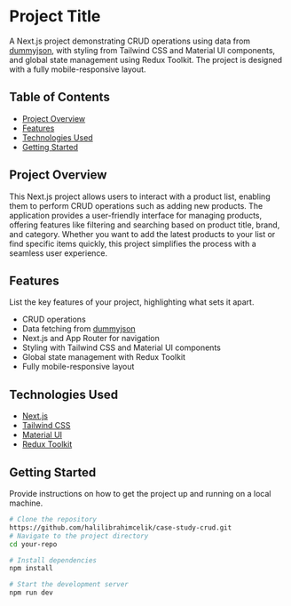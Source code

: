 # Project Title

A Next.js project demonstrating CRUD operations using data from [dummyjson](https://dummyjson.com/docs/products), with styling from Tailwind CSS and Material UI components, and global state management using Redux Toolkit. The project is designed with a fully mobile-responsive layout.

## Table of Contents

- [Project Overview](#project-overview)
- [Features](#features)
- [Technologies Used](#technologies-used)
- [Getting Started](#getting-started)


## Project Overview

This Next.js project allows users to interact with a product list, enabling them to perform CRUD operations such as adding new products. The application provides a user-friendly interface for managing products, offering features like filtering and searching based on product title, brand, and category. Whether you want to add the latest products to your list or find specific items quickly, this project simplifies the process with a seamless user experience.

## Features

List the key features of your project, highlighting what sets it apart.

- CRUD operations
- Data fetching from [dummyjson](https://dummyjson.com/docs/products)
- Next.js and App Router for navigation
- Styling with Tailwind CSS and Material UI components
- Global state management with Redux Toolkit
- Fully mobile-responsive layout

## Technologies Used

- [Next.js](https://nextjs.org/)
- [Tailwind CSS](https://tailwindcss.com/)
- [Material UI](https://material-ui.com/)
- [Redux Toolkit](https://redux-toolkit.js.org/)

## Getting Started

Provide instructions on how to get the project up and running on a local machine.

```bash
# Clone the repository
https://github.com/halilibrahimcelik/case-study-crud.git
# Navigate to the project directory
cd your-repo

# Install dependencies
npm install

# Start the development server
npm run dev
